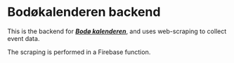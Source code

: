# Bodøkalenderen backend

This is the backend for [***Bodø kalenderen***](), and uses web-scraping to collect event data.

The scraping is performed in a Firebase function. 
